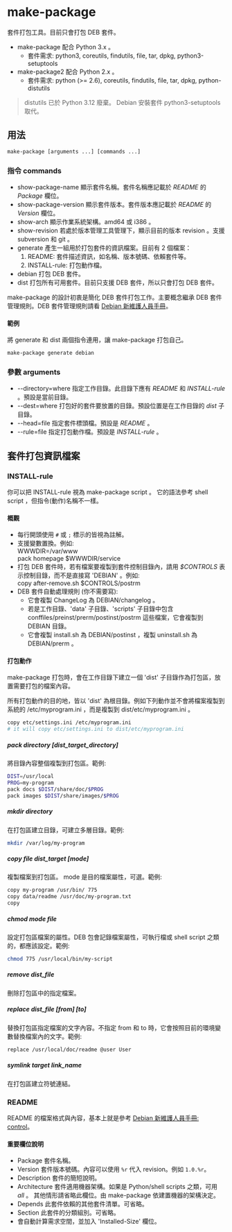 # make-package

套件打包工具。目前只會打包 DEB 套件。

* make-package 配合 Python 3.x 。
  * 套件需求: python3, coreutils, findutils, file, tar, dpkg, python3-setuptools
* make-package2 配合 Python 2.x 。
  * 套件需求: python (>= 2.6), coreutils, findutils, file, tar, dpkg, python-distutils

> distutils 已於 Python 3.12 廢棄。
> Debian 安裝套件 python3-setuptools 取代。

## 用法

```bash
make-package [arguments ...] [commands ...]
```

### 指令 commands

* show-package-name
  顯示套件名稱。套件名稱應記載於 *README* 的 *Package* 欄位。
* show-package-version
  顯示套件版本。套件版本應記載於 *README* 的 *Version* 欄位。
* show-arch
  顯示作業系統架構。amd64 或 i386 。
* show-revision
  若處於版本管理工具管理下，顯示目前的版本 revision 。支援 subversion 和 git 。
* generate
  產生一組用於打包套件的資訊檔案。目前有 2 個檔案：
  1. README: 套件描述資訊，如名稱、版本號碼、依賴套件等。
  2. INSTALL-rule: 打包動作檔。
* debian
  打包 DEB 套件。
* dist
  打包所有可用套件。目前只支援 DEB 套件，所以只會打包 DEB 套件。

make-package 的設計初衷是簡化 DEB 套件打包工作。主要概念繼承 DEB 套件管理規則。DEB 套件管理規則請看 [Debian 新維護人員手冊](https://www.debian.org/doc/manuals/maint-guide/index.zh-tw.html)。

#### 範例

將 generate 和 dist 兩個指令連用，讓 make-package 打包自己。

```bash
make-package generate debian
```

### 參數 arguments

* --directory=where
  指定工作目錄。此目錄下應有 *README* 和 *INSTALL-rule* 。預設是當前目錄。
* --dest=where
  打包好的套件要放置的目錄。預設位置是在工作目錄的 *dist* 子目錄。
* --head=file
  指定套件標頭檔。預設是 *README* 。
* --rule=file
  指定打包動作檔。預設是 *INSTALL-rule* 。

## 套件打包資訊檔案

### INSTALL-rule

你可以把 INSTALL-rule 視為 make-package script 。
它的語法參考 shell script ，但指令(動作)名稱不一樣。

#### 概觀

* 每行開頭使用 `#` 或 `;` 標示的皆視為註解。
* 支援變數置換。例如:  
  WWWDIR=/var/www  
  pack homepage $WWWDIR/service
* 打包 DEB 套件時，若有檔案要複製到套件控制目錄內，請用 *$CONTROLS* 表示控制目錄，而不是直接寫 'DEBIAN' 。例如:  
  copy after-remove.sh $CONTROLS/postrm
* DEB 套件自動處理規則 (你不需要寫):
  * 它會複製 ChangeLog 為 DEBIAN/changelog 。
  * 若是工作目錄、'data' 子目錄、'scripts' 子目錄中包含 conffiles/preinst/prerm/postinst/postrm 這些檔案，它會複製到 DEBIAN 目錄。
  * 它會複製 install.sh 為 DEBIAN/postinst ，複製 uninstall.sh 為 DEBIAN/prerm 。

#### 打包動作

make-package 打包時，會在工作目錄下建立一個 'dist' 子目錄作為打包區，放置需要打包的檔案內容。

所有打包動作的目的地，皆以 'dist' 為根目錄。例如下列動作並不會將檔案複製到系統的 /etc/myprogram.ini ，而是複製到 dist/etc/myprogram.ini 。

```bash
copy etc/settings.ini /etc/myprogram.ini
# it will copy etc/settings.ini to dist/etc/myprogram.ini
```

##### pack directory \[dist_target_directory\]

將目錄內容整個複製到打包區。範例:

```bash
DIST=/usr/local
PROG=my-program
pack docs $DIST/share/doc/$PROG
pack images $DIST/share/images/$PROG
```

##### mkdir directory

在打包區建立目錄，可建立多層目錄。範例:

```bash
mkdir /var/log/my-program
```

##### copy file dist_target \[mode\]

複製檔案到打包區。 mode 是目的檔案屬性，可選。範例:

```bash
copy my-program /usr/bin/ 775
copy data/readme /usr/doc/my-program.txt
copy 
```

##### chmod mode file

設定打包區檔案的屬性。DEB 包會記錄檔案屬性，可執行檔或 shell script 之類的，都應該設定。範例:

```bash
chmod 775 /usr/local/bin/my-script
```

##### remove dist_file

刪除打包區中的指定檔案。

##### replace dist_file \[from\] \[to\]

替換打包區指定檔案的文字內容。不指定 from 和 to 時，它會按照目前的環境變數替換檔案內的文字。範例:

```bash
replace /usr/local/doc/readme @user User
```

##### symlink target link_name

在打包區建立符號連結。

### README

README 的檔案格式與內容，基本上就是參考 [Debian 新維護人員手冊: control](https://www.debian.org/doc/manuals/maint-guide/dreq.zh-tw.html#control)。

#### 重要欄位說明

* Package
  套件名稱。
* Version
  套件版本號碼。內容可以使用 `%r` 代入 revision。例如 `1.0.%r`。
* Description
  套件的簡短說明。
* Architecture
  套件適用機器架構。如果是 Python/shell scripts 之類，可用 *all* 。
  其他情形請省略此欄位。由 make-package 依建置機器的架構決定。
* Depends
  此套件依賴的其他套件清單。可省略。
* Section
  此套件的分類組別。可省略。
* 會自動計算需求空間，並加入 'Installed-Size' 欄位。
